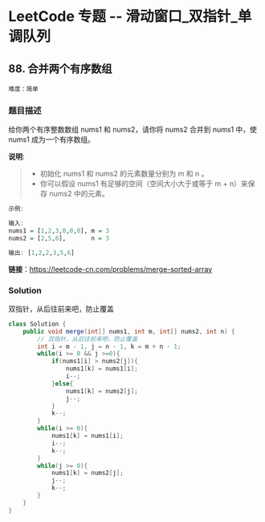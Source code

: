 # LeetCode 专题 -- 滑动窗口_双指针_单调队列

## 88. 合并两个有序数组

`难度：简单`

### 题目描述

给你两个有序整数数组 nums1 和 nums2，请你将 nums2 合并到 nums1 中，使 nums1 成为一个有序数组。

**说明**:

> - 初始化 nums1 和 nums2 的元素数量分别为 m 和 n 。
> - 你可以假设 nums1 有足够的空间（空间大小大于或等于 m + n）来保存 nums2 中的元素。

```r
示例:

输入:
nums1 = [1,2,3,0,0,0], m = 3
nums2 = [2,5,6],       n = 3

输出: [1,2,2,3,5,6]
```

**链接**：https://leetcode-cn.com/problems/merge-sorted-array

### Solution

双指针，从后往前来吧，防止覆盖

```java
class Solution {
    public void merge(int[] nums1, int m, int[] nums2, int n) {
        // 双指针，从后往前来吧，防止覆盖
        int i = m - 1, j = n - 1, k = m + n - 1;
        while(i >= 0 && j >=0){
            if(nums1[i] > nums2[j]){
                nums1[k] = nums1[i];
                i--;
            }else{
                nums1[k] = nums2[j];
                j--;
            }
            k--;
        }
        while(i >= 0){
            nums1[k] = nums1[i];
            i--;
            k--;
        }
        while(j >= 0){
            nums1[k] = nums2[j];
            j--;
            k--;
        }
    }
}
```